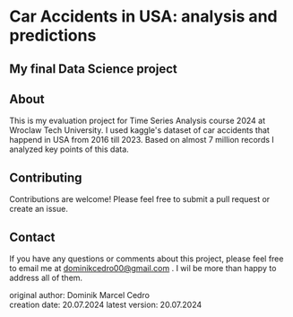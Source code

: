 # Car Accidents in USA: analysis and predictions
## My final Data Science project

## About
This is my evaluation project for Time Series Analysis course 2024 at Wroclaw Tech University. I used kaggle's dataset of car accidents that happend in USA from 2016 till 2023.
Based on almost 7 million records I analyzed key points of this data. 
  
## Contributing
Contributions are welcome! Please feel free to submit a pull request or create an issue.


## Contact
If you have any questions or comments about this project, please feel free to email me at dominikcedro00@gmail.com . I wil be more than happy to address all of them.

original author: Dominik Marcel Cedro  
creation date: 20.07.2024 
latest version: 20.07.2024
